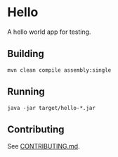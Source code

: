 # Hello

A hello world app for testing.

## Building

```
mvn clean compile assembly:single
```

## Running

```
java -jar target/hello-*.jar
```

## Contributing

See [CONTRIBUTING.md](CONTRIBUTING.md).

